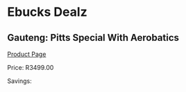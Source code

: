 
# Ebucks Dealz
## Gauteng: Pitts Special With Aerobatics
[Product Page](https://www.ebucks.com/web/shop/productSelected.do?prodId=223574355&catId=322194367)

Price: R3499.00

Savings: 


	